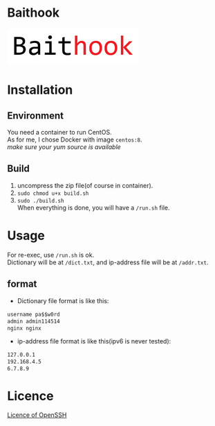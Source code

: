 # Baithook
![](baithook_text.png)

# Installation
## Environment
You need a container to run CentOS.  
As for me, I chose Docker with image `centos:8`.  
*make sure your yum source is available*  
## Build
1. uncompress the zip file(of course in container).  
2. `sudo chmod u+x build.sh`  
3. `sudo ./build.sh`  
When everything is done, you will have a `/run.sh` file.  
# Usage
For re-exec, use `/run.sh` is ok.  
Dictionary will be at `/dict.txt`, and ip-address file will be at `/addr.txt`.  
## format
+ Dictionary file format is like this:
```
username pa$$w0rd
admin admin114514
nginx nginx
```
+ ip-address file format is like this(ipv6 is never tested):
```
127.0.0.1
192.168.4.5
6.7.8.9
```
# Licence
[Licence of OpenSSH](LICENCE)